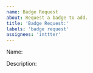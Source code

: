 ```yaml
---
name: Badge Request
about: Request a badge to add.
title: 'Badge Request:'
labels: 'badge request'
assignees: 'inttter'
---
```


Name:



Description: